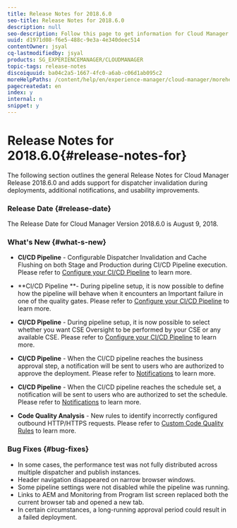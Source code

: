 ```yaml
---
title: Release Notes for 2018.6.0
seo-title: Release Notes for 2018.6.0
description: null
seo-description: Follow this page to get information for Cloud Manager Release 2018.6.0.
uuid: d1971d08-f6e5-488c-9e3a-4e340deec514
contentOwner: jsyal
cq-lastmodifiedby: jsyal
products: SG_EXPERIENCEMANAGER/CLOUDMANAGER
topic-tags: release-notes
discoiquuid: ba04c2a5-1667-4fc0-a6ab-c06d1ab095c2
moreHelpPaths: /content/help/en/experience-manager/cloud-manager/morehelp/release-notes;/content/help/en/experience-manager/cloud-manager/morehelp/release-notes
pagecreatedat: en
index: y
internal: n
snippet: y
---
```


# Release Notes for 2018.6.0{#release-notes-for}

The following section outlines the general Release Notes for Cloud Manager Release 2018.6.0 and adds support for dispatcher invalidation during deployments, additional notifications, and usability improvements.

### Release Date {#release-date}

The Release Date for Cloud Manager Version 2018.6.0 is August 9, 2018.

### What's New {#what-s-new}

* **CI/CD Pipeline** - Configurable Dispatcher Invalidation and Cache Flushing on both Stage and Production during CI/CD Pipeline execution. Please refer to [Configure your CI/CD Pipeline](../using/configuring-pipeline.md) to learn more.

* **CI/CD Pipeline **- During pipeline setup, it is now possible to define how the pipeline will behave when it encounters an Important failure in one of the quality gates. Please refer to [Configure your CI/CD Pipeline](../using/configuring-pipeline.md) to learn more.  

* **CI/CD Pipeline** - During pipeline setup, it is now possible to select whether you want CSE Oversight to be performed by your CSE or any available CSE. Please refer to [Configure your CI/CD Pipeline](../using/configuring-pipeline.md) to learn more.  

* **CI/CD Pipeline** - When the CI/CD pipeline reaches the business approval step, a notification will be sent to users who are authorized to approve the deployment. Please refer to [Notifications](../using/notifications.md) to learn more.  

* **CI/CD Pipeline** - When the CI/CD pipeline reaches the schedule set, a notification will be sent to users who are authorized to set the schedule. Please refer to [Notifications](../using/notifications.md) to learn more.  

* **Code Quality Analysis** - New rules to identify incorrectly configured outbound HTTP/HTTPS requests. Please refer to [Custom Code Quality Rules](../using/custom-code-quality-rules.md) to learn more.

### Bug Fixes {#bug-fixes}

* In some cases, the performance test was not fully distributed across multiple dispatcher and publish instances.
* Header navigation disappeared on narrow browser windows.
* Some pipeline settings were not disabled while the pipeline was running.
* Links to AEM and Monitoring from Program list screen replaced both the current browser tab and opened a new tab.
* In certain circumstances, a long-running approval period could result in a failed deployment.

